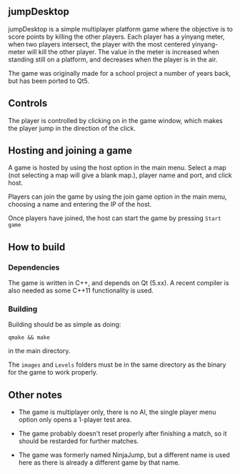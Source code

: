 ## jumpDesktop

jumpDesktop is a simple multiplayer platform game where the objective is to score points by killing the other players. Each player has a yinyang meter, when two players intersect, the player with the most centered yinyang-meter will kill the other player. The value in the meter is increased when standing still on a platform, and decreases when the player is in the air.

The game was originally made for a school project a number of years back, but has been ported to Qt5.

## Controls
The player is controlled by clicking on in the game window, which makes the player jump in the direction of the click.

## Hosting and joining a game
A game is hosted by using the host option in the main menu. Select a map (not selecting a map will give a blank map.), player name and port, and click host.

Players can join the game by using the join game option in the main menu, choosing a name and entering the IP of the host.

Once players have joined, the host can start the game by pressing ```Start game```
## How to build

### Dependencies
The game is written in C++, and depends on Qt (5.xx). A recent compiler is also needed as some C++11 functionality is used.

### Building
Building should be as simple as doing:
```
qmake && make
```
in the main directory.

The ```images``` and ```Levels``` folders must be in the same directory as the binary for the game to work properly.

## Other notes
- The game is multiplayer only, there is no AI, the single player menu option only opens a 1-player test area.

- The game probably doesn't reset properly after finishing a match, so it should be restarded for further matches.

- The game was formerly named NinjaJump, but a different name is used here as there is already a different game by that name.
